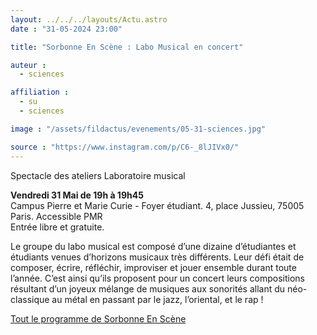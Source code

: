 ```yaml
---
layout: ../../../layouts/Actu.astro
date : "31-05-2024 23:00"

title: "Sorbonne En Scène : Labo Musical en concert"

auteur :
  - sciences

affiliation :
  - su
  - sciences

image : "/assets/fildactus/evenements/05-31-sciences.jpg"

source : "https://www.instagram.com/p/C6-_8lJIVx0/"
---
```


Spectacle des ateliers Laboratoire musical

__Vendredi 31 Mai de 19h à 19h45__  
Campus Pierre et Marie Curie - Foyer étudiant. 4, place Jussieu, 75005 Paris. Accessible PMR  
Entrée libre et gratuite.

Le groupe du labo musical est composé d’une dizaine d’étudiantes et étudiants venues d’horizons musicaux très différents. Leur défi était de composer, écrire, réfléchir, improviser et jouer ensemble durant toute l’année. C’est ainsi qu’ils proposent pour un concert leurs compositions résultant d’un joyeux mélange de musiques aux sonorités allant du néo-classique au métal en passant par le jazz,
l’oriental, et le rap ! 

[Tout le programme de Sorbonne En Scène](https://www.sorbonne-universite.fr/sorbonne-en-scene)


